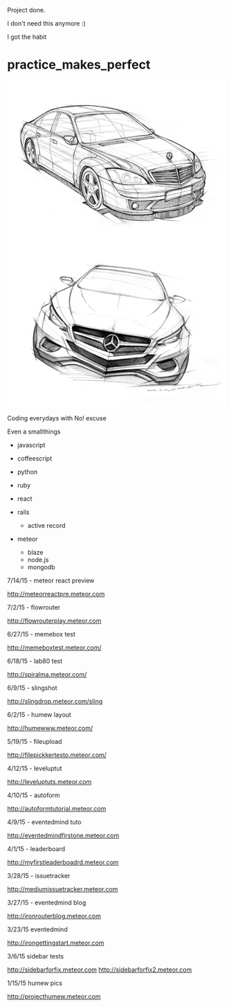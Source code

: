 Project done.

I don't need this anymore :)

I got the habit



practice_makes_perfect
======================

![alt tag](img/proto.jpg)
![alt tag](img/proto1.jpg)

Coding everydays with No! excuse

Even a smallthings

- javascript
- coffeescript
- python
- ruby

- react

- rails
  - active record
- meteor
  - blaze
  - node.js
  - mongodb

7/14/15 - meteor react preview

http://meteorreactpre.meteor.com

7/2/15 - flowrouter

http://flowrouterplay.meteor.com

6/27/15 - memebox test

http://memeboxtest.meteor.com/

6/18/15 - lab80 test

http://spiralma.meteor.com/

6/9/15 - slingshot

http://slingdrop.meteor.com/sling

6/2/15 - humew layout

http://humewww.meteor.com/

5/19/15 - fileupload

http://filepickkertesto.meteor.com/

4/12/15 - leveluptut

http://leveluptuts.meteor.com

4/10/15 - autoform

http://autoformtutorial.meteor.com

4/9/15 - eventedmind tuto

http://eventedmindfirstone.meteor.com

4/1/15 - leaderboard

http://myfirstleaderboadrd.meteor.com

3/28/15 - issuetracker

http://mediumissuetracker.meteor.com

3/27/15 - eventedmind blog

http://ironrouterblog.meteor.com

3/23/15 eventedmind

http://irongettingstart.meteor.com

3/6/15 sidebar tests

http://sidebarforfix.meteor.com
http://sidebarforfix2.meteor.com

1/15/15 humew pics

http://projecthumew.meteor.com
